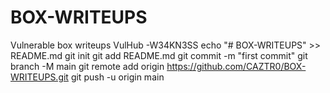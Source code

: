 # BOX-WRITEUPS
Vulnerable box writeups
VulHub -W34KN3SS
echo "# BOX-WRITEUPS" >> README.md
git init
git add README.md
git commit -m "first commit"
git branch -M main
git remote add origin https://github.com/CAZTR0/BOX-WRITEUPS.git
git push -u origin main
